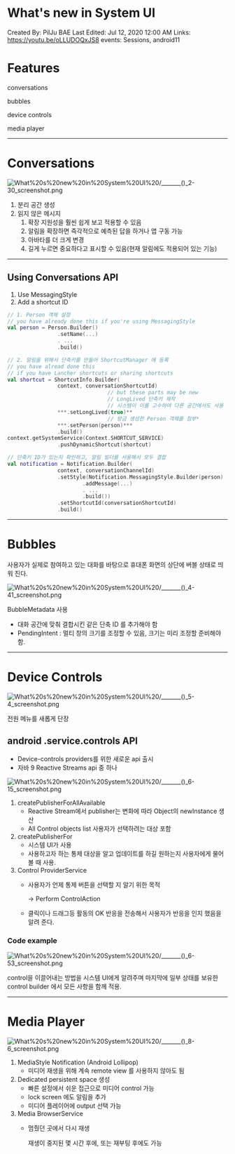 # What's new in System UI

Created By: PilJu BAE
Last Edited: Jul 12, 2020 12:00 AM
Links: https://youtu.be/oLLUDOQxJS8
events: Sessions, android11

# Features

conversations

bubbles

device controls

media player

---

# Conversations

![What%20s%20new%20in%20System%20UI%20/_______()_2-30_screenshot.png](What%20s%20new%20in%20System%20UI%20/_______()_2-30_screenshot.png)

1. 분리 공간 생성
2. 읽지 않은 메시지 
    1. 확장 지원성을 훨씬 쉽게 보고 적용할 수 있음
    2. 알림을 확장하면 즉각적으로 예측된 답을 하거나 앱 구동 가능
    3. 아바타를 더 크게 변경
    4. 길게 누르면 중요하다고 표시할 수 있음(현재 알림에도 적용되어 있는 기능)

---

## Using Conversations API

1. Use MessagingStyle
2. Add a shortcut ID

```kotlin
// 1. Person 객체 설정
// you have already done this if you're using MessagingStyle
val person = Person.Builder()
                .setName(...)
                . ...
                .build()
```

```kotlin
// 2. 알림을 위해서 단축키를 만들어 ShortcutManager 에 등록
// you have alread done this 
// if you have Lancher shortcuts or sharing shortcuts
val shortcut = ShortcutInfo.Builder(
                context, conversationShortcutId)
								// but these parts may be new
								// LongLived 단축키 제작 
								// 시스템이 이를 고수하여 다른 공간에서도 사용
                ***.setLongLived(true)** 
								// 방금 생성한 Person 객체를 첨부*
                ***.setPerson(person)***
                .build()
context.getSystemService(Context.SHORTCUT_SERVICE)
                .pushDynamicShortcut(shortcut)
```

```kotlin
// 단축키 ID가 있는지 확인하고, 알림 빌더를 사용해서 모두 결합 
val notification = Notification.Builder(
                context, conversationChannelId)
                .setStyle(Notification.MessagingStyle.Builder(person)
                        .addMessage(...)
                        . ...
                        .build())
                .setShortcutId(conversationShortcutId)
                .build()
```

---

# Bubbles

사용자가 실제로 참여하고 있는 대화를 바탕으로 휴대폰 화면의 상단에 버블 상태로 띄워 진다.

![What%20s%20new%20in%20System%20UI%20/_______()_4-41_screenshot.png](What%20s%20new%20in%20System%20UI%20/_______()_4-41_screenshot.png)

BubbleMetadata 사용

- 대화 공간에 맞춰 결합시킨 같은 단축 ID 를 추가해야 함
- PendingIntent : 멀티 창의 크기를 조정할 수 있음, 크기는 미리 조정할 준비해야 함.

---

# Device Controls

![What%20s%20new%20in%20System%20UI%20/_______()_5-4_screenshot.png](What%20s%20new%20in%20System%20UI%20/_______()_5-4_screenshot.png)

전원 메뉴를 새롭게 단장

## android .service.controls API

- Device-controls providers를 위한 새로운 api 출시
- 자바 9 Reactive Streams api 중 하나

![What%20s%20new%20in%20System%20UI%20/_______()_6-15_screenshot.png](What%20s%20new%20in%20System%20UI%20/_______()_6-15_screenshot.png)

1. createPublisherForAllAvailable 
    - Reactive Stream에서 publisher는 변화에 따라 Object의 newInstance 생산
    - All Control objects list 사용자가 선택하려는 대상 포함
2. createPublisherFor
    - 시스템 UI가 사용
    - 사용하고자 하는 통제 대상을 알고 업데이트를 하길 원하는지 사용자에게 물어볼 때 사용.
3. Control ProviderService
    - 사용자가 언제 통제 버튼을 선택할 지 알기 위한 목적

        → Perform ControlAction

    - 클릭이나 드래그등 활동의 OK 반응을 전송해서 사용자가 반응을 인지 했음을 알려 준다.

### Code example

![What%20s%20new%20in%20System%20UI%20/_______()_6-53_screenshot.png](What%20s%20new%20in%20System%20UI%20/_______()_6-53_screenshot.png)

control을 이끌어내는 방법을 시스템 UI에게 알려주며 마지막에 일부 상태를 보유한 control builder 에서 모든 사항을 함께 적용.

---

# Media Player

![What%20s%20new%20in%20System%20UI%20/_______()_8-6_screenshot.png](What%20s%20new%20in%20System%20UI%20/_______()_8-6_screenshot.png)

1. MediaStyle Notification (Android Lollipop)
    - 미디어 재생을 위해 계속 remote view 를 사용하지 않아도 됨
2. Dedicated persistent space 생성
    - 빠른 설정에서 쉬운 접근으로 미디어 control 가능
    - lock screen 에도 알림을 추가
    - 미디어 플레이어에 output 선택 가능
3.  Media BrowserService
    - 멈췄던 곳에서 다시 재생

        재생이 중지된 몇 시간 후에, 또는 재부팅 후에도 가능